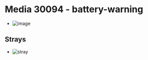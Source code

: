 # Media 30094 - battery-warning

- ![image](https://valkyrie.cdn.ifixit.com/media/2019/06/18101451/battery-warning.jpg)

## Strays
- ![stray](https://valkyrie.cdn.ifixit.com/media/2019/06/18101451/abs.jpg)